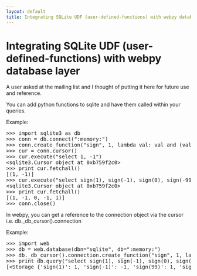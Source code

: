 ```yaml
---
layout: default
title: Integrating SQLite UDF (user-defined-functions) with webpy database layer
---
```


# Integrating SQLite UDF (user-defined-functions) with webpy database layer

A user asked at the mailing list and I thought of putting it here for future use and reference.

You can add python functions to sqlite and have them called within your queries.

Example:
<pre>
>>> import sqlite3 as db
>>> conn = db.connect(":memory:")
>>> conn.create_function("sign", 1, lambda val: val and (val > 0 and 1 or -1))
>>> cur = conn.cursor()
>>> cur.execute("select 1, -1")
&lt;sqlite3.Cursor object at 0xb759f2c0&gt;
>>> print cur.fetchall()
[(1, -1)]
>>> cur.execute("select sign(1), sign(-1), sign(0), sign(-99), sign(99)")
&lt;sqlite3.Cursor object at 0xb759f2c0&gt;
>>> print cur.fetchall()
[(1, -1, 0, -1, 1)]
>>> conn.close()</pre>

In webpy, you can get a reference to the connection object via the cursor
i.e. db._db_cursor().connection

Example:
<pre>
>>> import web
>>> db = web.database(dbn="sqlite", db=":memory:")
>>> db._db_cursor().connection.create_function("sign", 1, lambda val: val and (val > 0 and 1 or -1))
>>> print db.query("select sign(1), sign(-1), sign(0), sign(-99), sign(99)").list()
[&lt;Storage {'sign(1)': 1, 'sign(-1)': -1, 'sign(99)': 1, 'sign(-99)': -1, 'sign(0)': 0}&gt;]
</pre>
